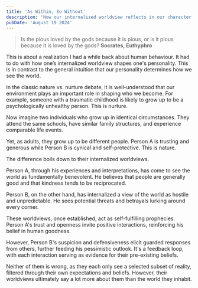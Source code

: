 ```yaml
---
title: 'As Within, So Without'
description: 'How our internalized worldview reflects in our character and shapes the person we become.'
pubDate: 'August 19 2024'
---
```


> Is the pious loved by the gods because it is pious, or is it pious because it is loved by the gods?
> **Socrates, Euthyphro**

This is about a realization I had a while back about human behaviour. It had to do with how one’s internalized worldview shapes one's personality. This is in contrast to the general intuition that our personality determines how we see the world.

In the classic nature vs. nurture debate, it is well-understood that our environment plays an important role in shaping who we become. For example, someone with a traumatic childhood is likely to grow up to be a psychologically unhealthy person. This is nurture.

Now imagine two individuals who grow up in identical circumstances. They attend the same schools, have similar family structures, and experience comparable life events.

Yet, as adults, they grow up to be different people. Person A is trusting and generous while Person B is cynical and self-protective. This is nature.

The difference boils down to their internalized worldviews.

Person A, through his experiences and interpretations, has come to see the world as fundamentally benevolent. He believes that people are generally good and that kindness tends to be reciprocated.

Person B, on the other hand, has internalized a view of the world as hostile and unpredictable. He sees potential threats and betrayals lurking around every corner.

These worldviews, once established, act as self-fulfilling prophecies. Person A's trust and openness invite positive interactions, reinforcing his belief in human goodness.

However, Person B's suspicion and defensiveness elicit guarded responses from others, further feeding his pessimistic outlook. It's a feedback loop, with each interaction serving as evidence for their pre-existing beliefs.

Neither of them is wrong, as they each only see a selected subset of reality, filtered through their own expectations and beliefs. However, their worldviews ultimately say a lot more about them than the world they inhabit.
